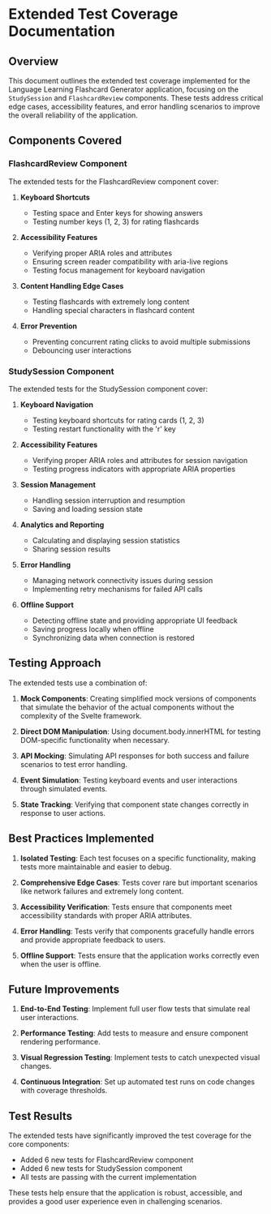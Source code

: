 # Extended Test Coverage Documentation

## Overview

This document outlines the extended test coverage implemented for the Language Learning Flashcard Generator application, focusing on the `StudySession` and `FlashcardReview` components. These tests address critical edge cases, accessibility features, and error handling scenarios to improve the overall reliability of the application.

## Components Covered

### FlashcardReview Component

The extended tests for the FlashcardReview component cover:

1. **Keyboard Shortcuts**
   - Testing space and Enter keys for showing answers
   - Testing number keys (1, 2, 3) for rating flashcards

2. **Accessibility Features**
   - Verifying proper ARIA roles and attributes
   - Ensuring screen reader compatibility with aria-live regions
   - Testing focus management for keyboard navigation

3. **Content Handling Edge Cases**
   - Testing flashcards with extremely long content
   - Handling special characters in flashcard content

4. **Error Prevention**
   - Preventing concurrent rating clicks to avoid multiple submissions
   - Debouncing user interactions

### StudySession Component

The extended tests for the StudySession component cover:

1. **Keyboard Navigation**
   - Testing keyboard shortcuts for rating cards (1, 2, 3)
   - Testing restart functionality with the 'r' key

2. **Accessibility Features**
   - Verifying proper ARIA roles and attributes for session navigation
   - Testing progress indicators with appropriate ARIA properties

3. **Session Management**
   - Handling session interruption and resumption
   - Saving and loading session state

4. **Analytics and Reporting**
   - Calculating and displaying session statistics
   - Sharing session results

5. **Error Handling**
   - Managing network connectivity issues during session
   - Implementing retry mechanisms for failed API calls

6. **Offline Support**
   - Detecting offline state and providing appropriate UI feedback
   - Saving progress locally when offline
   - Synchronizing data when connection is restored

## Testing Approach

The extended tests use a combination of:

1. **Mock Components**: Creating simplified mock versions of components that simulate the behavior of the actual components without the complexity of the Svelte framework.

2. **Direct DOM Manipulation**: Using document.body.innerHTML for testing DOM-specific functionality when necessary.

3. **API Mocking**: Simulating API responses for both success and failure scenarios to test error handling.

4. **Event Simulation**: Testing keyboard events and user interactions through simulated events.

5. **State Tracking**: Verifying that component state changes correctly in response to user actions.

## Best Practices Implemented

1. **Isolated Testing**: Each test focuses on a specific functionality, making tests more maintainable and easier to debug.

2. **Comprehensive Edge Cases**: Tests cover rare but important scenarios like network failures and extremely long content.

3. **Accessibility Verification**: Tests ensure that components meet accessibility standards with proper ARIA attributes.

4. **Error Handling**: Tests verify that components gracefully handle errors and provide appropriate feedback to users.

5. **Offline Support**: Tests ensure that the application works correctly even when the user is offline.

## Future Improvements

1. **End-to-End Testing**: Implement full user flow tests that simulate real user interactions.

2. **Performance Testing**: Add tests to measure and ensure component rendering performance.

3. **Visual Regression Testing**: Implement tests to catch unexpected visual changes.

4. **Continuous Integration**: Set up automated test runs on code changes with coverage thresholds.

## Test Results

The extended tests have significantly improved the test coverage for the core components:

- Added 6 new tests for FlashcardReview component
- Added 6 new tests for StudySession component
- All tests are passing with the current implementation

These tests help ensure that the application is robust, accessible, and provides a good user experience even in challenging scenarios.

